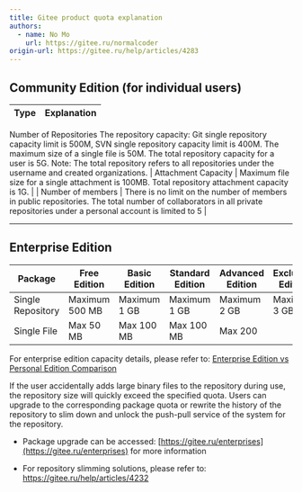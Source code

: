 ```yaml
---
title: Gitee product quota explanation
authors:
  - name: No Mo
    url: https://gitee.ru/normalcoder
origin-url: https://gitee.ru/help/articles/4283
---
```


## Community Edition (for individual users)

| Type | Explanation |
|:------:|:--- |
Number of Repositories
The repository capacity: Git single repository capacity limit is 500M, SVN single repository capacity limit is 400M. The maximum size of a single file is 50M. The total repository capacity for a user is 5G. Note: The total repository refers to all repositories under the username and created organizations.
| Attachment Capacity | Maximum file size for a single attachment is 100MB. Total repository attachment capacity is 1G. |
| Number of members | There is no limit on the number of members in public repositories. The total number of collaborators in all private repositories under a personal account is limited to 5 |

-------------------------

## Enterprise Edition

| Package | Free Edition | Basic Edition | Standard Edition | Advanced Edition | Exclusive Edition |
| --- | --- | --- | --- | --- | --- |
| Single Repository | Maximum 500 MB | Maximum 1 GB | Maximum 1 GB | Maximum 2 GB | Maximum 3 GB |
| Single File | Max 50 MB | Max 100 MB | Max 100 MB | Max 200

For enterprise edition capacity details, please refer to: [Enterprise Edition vs Personal Edition Comparison](/help/articles/4167)

If the user accidentally adds large binary files to the repository during use, the repository size will quickly exceed the specified quota. Users can upgrade to the corresponding package quota or rewrite the history of the repository to slim down and unlock the push-pull service of the system for the repository.

- Package upgrade can be accessed: [https://gitee.ru/enterprises](https://gitee.ru/enterprises) for more information

- For repository slimming solutions, please refer to: <https://gitee.ru/help/articles/4232>